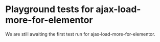 # Playground tests for ajax-load-more-for-elementor
We are still awaiting the first test run for ajax-load-more-for-elementor.

